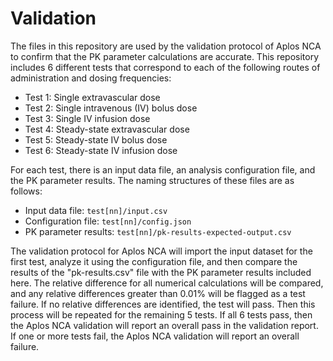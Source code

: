 # Validation
The files in this repository are used by the validation protocol of Aplos NCA to confirm that the PK parameter calculations are accurate. This repository includes 6 different tests that correspond to each of the following routes of administration and dosing frequencies:

* Test 1: Single extravascular dose
* Test 2: Single intravenous (IV) bolus dose
* Test 3: Single IV infusion dose
* Test 4: Steady-state extravascular dose
* Test 5: Steady-state IV bolus dose
* Test 6: Steady-state IV infusion dose

For each test, there is an input data file, an analysis configuration file, and the PK parameter results. The naming structures of these files are as follows:
* Input data file: `test[nn]/input.csv`
* Configuration file: `test[nn]/config.json`
* PK parameter results: `test[nn]/pk-results-expected-output.csv`

The validation protocol for Aplos NCA will import the input dataset for the first test, analyze it using the configuration file, and then compare the results of the "pk-results.csv" file with the PK parameter results included here. The relative difference for all numerical calculations will be compared, and any relative differences greater than 0.01% will be flagged as a test failure. If no relative differences are identified, the test will pass. Then this process will be repeated for the remaining 5 tests. If all 6 tests pass, then the Aplos NCA validation will report an overall pass in the validation report. If one or more tests fail, the Aplos NCA validation will report an overall failure.
